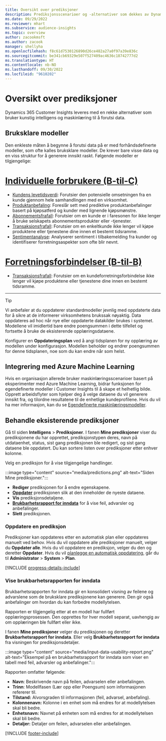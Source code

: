 ```yaml
---
title: Oversikt over prediksjoner
description: Prediksjonsscenarioer og -alternativer som dekkes av Dynamics 365 Customer Insights.
ms.date: 09/29/2022
ms.reviewer: mhart
ms.subservice: audience-insights
ms.topic: overview
author: zacookmsft
ms.author: zacook
manager: shellyha
ms.openlocfilehash: f8c61d7530126890d26ce482a27a0f97a39e836c
ms.sourcegitcommit: be341cb69329e507f527409ac4636c18742777d2
ms.translationtype: HT
ms.contentlocale: nb-NO
ms.lasthandoff: 09/30/2022
ms.locfileid: "9610202"
---
```

# <a name="predictions-overview"></a>Oversikt over prediksjoner

Dynamics 365 Customer Insights leveres med en rekke alternativer som bruker kunstig intelligens og maskinlæring til å forutsi data.

## <a name="out-of-box-models"></a>Bruksklare modeller

Den enkleste måten å begynne å forutsi data på er med forhåndsdefinerte modeller, som ofte kalles bruksklare modeller. De krever bare visse data og en viss struktur for å generere innsikt raskt. Følgende modeller er tilgjengelige:

# <a name="individual-consumers-b-to-c"></a>[Individuelle forbrukere (B-til-C)](#tab/b2c)

- [Kundens levetidsverdi](predict-customer-lifetime-value.md): Forutsier den potensielle omsetningen fra en kunde gjennom hele samhandlingen med en virksomhet.
- [Produktanbefaling](predict-product-recommendation.md): Foreslår sett med prediktive produktanbefalinger basert på kjøpsatferd og kunder med lignende kjøpsmønstre.
- [Abonnementsfrafall](predict-subscription-churn.md): Forutsier om en kunde er i faresonen for ikke lenger å bruke selskapets abonnementsprodukter eller -tjenester.
- [Transaksjonsfrafall](predict-transactional-churn.md): Forutsier om en enkeltkunde ikke lenger vil kjøpe produktene eller tjenestene dine innen et bestemt tidsramme.
- [Sentimentanalyse](sentiment-analysis.md): Analyserer sentiment i tilbakemelding fra kunder og identifiserer forretningsaspekter som ofte blir nevnt.

# <a name="business-accounts-b-to-b"></a>[Forretningsforbindelser (B-til-B)](#tab/b2b)

- [Transaksjonsfrafall](predict-transactional-churn.md): Forutsier om en kundeforretningsforbindelse ikke lenger vil kjøpe produktene eller tjenestene dine innen en bestemt tidsramme.

---

> [!TIP]
> Vi anbefaler at du oppdaterer standardmodeller jevnlig med oppdaterte data for å sikre at de informerer virksomhetens brukssak nøyaktig. Data oppdateres ad hoc når nye eller oppdaterte datakilder brukes i systemet. Modellene vil imidlertid bare endre poengsummen i dette tilfellet og fortsette å bruke de eksisterende opplæringsdataene.
>
> Konfigurer en **Oppdateringsplan** ved å angi tidsplanen for ny opplæring av modellen under konfigurasjon. Modellen beholder og endrer poengsummen for denne tidsplanen, noe som du kan endre når som helst.

## <a name="azure-machine-learning-integration"></a>Integrering med Azure Machine Learning

Hvis en organisasjon allerede bruker maskinlæringsscenarioer basert på eksperimenter med Azure Machine Learning, bidrar funksjonen for egendefinerte modeller i Customer Insights til å skape et helhetlig bilde. Opprett arbeidsflyter som hjelper deg å velge dataene du vil generere innsikt fra, og tilordne resultatene til de enhetlige kundeprofilene. Hvis du vil ha mer informasjon, kan du se [Egendefinerte maskinlæringsmodeller](custom-models.md).

## <a name="manage-existing-predictions"></a>Behandle eksisterende prediksjoner

Gå til siden **Intelligens** > **Prediksjoner**. I fanen **Mine prediksjoner** viser du prediksjonene du har opprettet, prediksjonstypen deres, navn på utdataenhet, status, sist gang prediksjonen ble redigert, og sist gang dataene ble oppdatert. Du kan sortere listen over prediksjoner etter enhver kolonne.

Velg en prediksjon for å vise tilgjengelige handlinger.

:::image type="content" source="media/predictions.png" alt-text="Siden Mine prediksjoner.":::

- **Rediger** prediksjonen for å endre egenskapene.
- [**Oppdater**](#refresh-a-prediction) prediksjonen slik at den inneholder de nyeste dataene.
- **Vis** prediksjonsdetaljene.
- [**Brukbarhetsrapport for inndata**](#view-the-input-data-usability-report) for å vise feil, advarsler og anbefalinger.
- **Slett** prediksjonen.

### <a name="refresh-a-prediction"></a>Oppdatere en prediksjon

Prediksjoner kan oppdateres etter en automatisk plan eller oppdateres manuelt ved behov. Hvis du vil oppdatere alle prediksjoner manuelt, velger du **Oppdater alle**. Hvis du vil oppdatere en prediksjon, velger du den og deretter **Oppdater**. Hvis du vil [planlegge en automatisk oppdatering](schedule-refresh.md), går du til **Administrator** > **System** > **Plan**.

[!INCLUDE [progress-details-include](includes/progress-details-pane.md)]

### <a name="view-the-input-data-usability-report"></a>Vise brukbarhetsrapporten for inndata

Brukbarhetsrapporten for inndata gir en konsolidert visning av feilene og advarslene som de bruksklare prediksjonene kan generere. Den gir også anbefalinger om hvordan du kan forbedre modellytelsen.

Rapporten er tilgjengelig etter at en modell har fullført opplæringsprosessen. Den opprettes for hver modell separat, uavhengig av om opplæringen ble fullført eller ikke.

I fanen **Mine prediksjoner** velger du prediksjonen og deretter **Brukbarhetsrapport for inndata**. Eller velg **Brukbarhetsrapport for inndata** fra visningen for prediksjonsdetaljer.

:::image type="content" source="media/input-data-usability-report.png" alt-text="Eksempel på en brukbarhetsrapport for inndata som viser en tabell med feil, advarsler og anbefalinger.":::

Rapporten omfatter følgende:

- **Navn**: Beskrivende navn på feilen, advarselen eller anbefalingen.
- **Trinn**: Modellfasen (Lær opp eller Poengsum) som informasjonen refererer til.
- **Tilstand:** Alvorsgraden til informasjonen (feil, advarsel, anbefaling).
- **Kolonnenavn:** Kolonne i en enhet som må endres for at modellytelsen skal bli bedre.
- **Enhetsnavn:** Navnet på enheten som må endres for at modellytelsen skal bli bedre.
- **Detaljer:** Detaljer om feilen, advarselen eller anbefalingen.

[!INCLUDE [footer-include](includes/footer-banner.md)]
